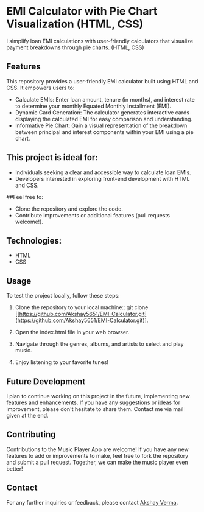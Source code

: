 # EMI Calculator with Pie Chart Visualization (HTML, CSS)
I simplify loan EMI calculations with user-friendly calculators that visualize payment breakdowns through pie charts. (HTML, CSS)

## Features
This repository provides a user-friendly EMI calculator built using HTML and CSS. It empowers users to:
- Calculate EMIs: Enter loan amount, tenure (in months), and interest rate to determine your monthly Equated Monthly Installment (EMI).
- Dynamic Card Generation: The calculator generates interactive cards displaying the calculated EMI for easy comparison and understanding.
- Informative Pie Chart: Gain a visual representation of the breakdown between principal and interest components within your EMI using a pie chart.


## This project is ideal for:

- Individuals seeking a clear and accessible way to calculate loan EMIs.
- Developers interested in exploring front-end development with HTML and CSS.

  
##Feel free to:

- Clone the repository and explore the code.
- Contribute improvements or additional features (pull requests welcome!).

  
## Technologies:

- HTML
- CSS

## Usage
To test the project locally, follow these steps:

1. Clone the repository to your local machine::
git clone [[https://github.com/Akshay5651/EMI-Calculator.git](https://github.com/Akshay5651/EMI-Calculator.git)].

2. Open the index.html file in your web browser.

3. Navigate through the genres, albums, and artists to select and play music.

4. Enjoy listening to your favorite tunes!


## Future Development
I plan to continue working on this project in the future, implementing new features and enhancements. If you have any suggestions or ideas for improvement, please don't hesitate to share them. Contact me via mail given at the end.

## Contributing
Contributions to the Music Player App are welcome! If you have any new features to add or improvements to make, feel free to fork the repository and submit a pull request. Together, we can make the music player even better!

## Contact
For any further inquiries or feedback, please contact [Akshay Verma](mailto:akki221099@gmail.com).
